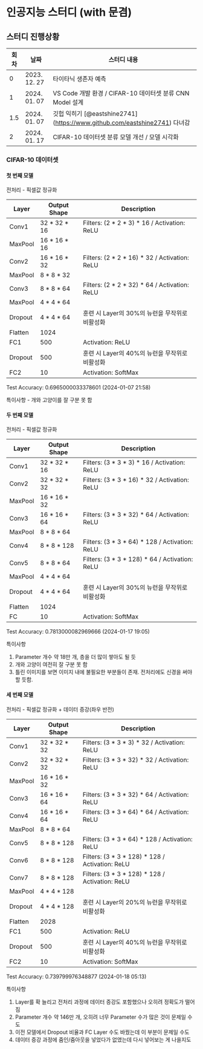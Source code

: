# 인공지능 스터디 (with 문겸)

## 스터디 진행상황
| 회차 | 날짜        | 스터디 내용                                  |
|------|-------------|--------------------------------------------|
| 0    | 2023. 12. 27 | 타이타닉 생존자 예측                        |
| 1    | 2024. 01. 07 | VS Code 개발 환경 / CIFAR-10 데이터셋 분류 CNN Model 설계 |
| 1.5    | 2024. 01. 07 | 깃헙 익히기 [@eastshine2741] (https://www.github.com/eastshine2741) 다녀감 |
| 2    | 2024. 01. 17 | CIFAR-10 데이터셋 분류 모델 개선 / 모델 시각화 |


### CIFAR-10 데이터셋

#### 첫 번째 모델

전처리 - 픽셀값 정규화

| Layer | Output Shape  | Description |
|-------|---------------|-------------|
| Conv1  | 32 * 32 * 16  | Filters: (2 * 2 * 3) * 16 / Activation: ReLU|
| MaxPool | 16 * 16 * 16 |             |
| Conv2 | 16 * 16 * 32 | Filters: (2 * 2 * 16) * 32 / Activation: ReLU|
| MaxPool | 8 * 8 * 32 |            |
| Conv3 | 8 * 8 * 64 | Filters: (2 * 2 * 32) * 64 / Activation: ReLU|
| MaxPool | 4 * 4 * 64 |            |
| Dropout | 4 * 4 * 64   | 훈련 시 Layer의 30%의 뉴런을 무작위로 비활성화 | 
| Flatten | 1024  |           |
| FC1   |  500    | Activation: ReLU    |
| Dropout |  500  | 훈련 시 Layer의 40%의 뉴런을 무작위로 비활성화 |
| FC2   | 10     | Activation: SoftMax   | 

Test Accuracy: 0.6965000033378601 (2024-01-07 21:58)

특이사항 - 개와 고양이를 잘 구분 못 함

#### 두 번째 모델

전처리 - 픽셀값 정규화

| Layer | Output Shape  | Description |
|-------|---------------|-------------|
| Conv1  | 32 * 32 * 16  | Filters: (3 * 3 * 3) * 16 / Activation: ReLU|
| Conv2 | 32 * 32 * 32 | Filters: (3 * 3 * 16) * 32 / Activation: ReLU|
| MaxPool | 16 * 16 * 32 |            |
| Conv3 | 16 * 16 * 64 | Filters: (3 * 3 * 32) * 64 / Activation: ReLU|
| MaxPool | 8 * 8 * 64 |            |
| Conv4 | 8 * 8 * 128 | Filters: (3 * 3 * 64) * 128 / Activation: ReLU|
| Conv5 | 8 * 8 * 64 | Filters: (3 * 3 * 128) * 64 / Activation: ReLU|
| MaxPool | 4 * 4 * 64 |            |
| Dropout | 4 * 4 * 64   | 훈련 시 Layer의 30%의 뉴런을 무작위로 비활성화 | 
| Flatten | 1024  |           |
| FC  |  10    | Activation: SoftMax   |

Test Accuracy: 0.7813000082969666 (2024-01-17 19:05)

특이사항

1. Parameter 개수 약 18만 개, 층을 더 많이 쌓아도 될 듯
2. 개와 고양이 여전히 잘 구분 못 함
3. 틀린 이미지를 보면 이미지 내에 불필요한 부분들이 존재. 전처리에도 신경을 써야할 듯함.

#### 세 번째 모델

전처리 - 픽셀값 정규화 + 데이터 증강(좌우 반전)

| Layer | Output Shape  | Description |
|-------|---------------|-------------|
| Conv1  | 32 * 32 * 32  | Filters: (3 * 3 * 3) * 32 / Activation: ReLU|
| Conv2 | 32 * 32 * 32 | Filters: (3 * 3 * 32) * 32 / Activation: ReLU|
| MaxPool | 16 * 16 * 32 |            |
| Conv3 | 16 * 16 * 64 | Filters: (3 * 3 * 32) * 64 / Activation: ReLU|
| Conv4 | 16 * 16 * 64 | Filters: (3 * 3 * 64) * 64 / Activation: ReLU|
| MaxPool | 8 * 8 * 64 |            |
| Conv5 | 8 * 8 * 128 | Filters: (3 * 3 * 64) * 128 / Activation: ReLU|
| Conv6 | 8 * 8 * 128 | Filters: (3 * 3 * 128) * 128 / Activation: ReLU|
| Conv7 | 8 * 8 * 128 | Filters: (3 * 3 * 128) * 128 / Activation: ReLU|
| MaxPool | 4 * 4 * 128 |            |
| Dropout | 4 * 4 * 128   | 훈련 시 Layer의 20%의 뉴런을 무작위로 비활성화 | 
| Flatten | 2028  |           |
| FC1   |  500    | Activation: ReLU    |
| Dropout |  500  | 훈련 시 Layer의 40%의 뉴런을 무작위로 비활성화 |
| FC2   | 10     | Activation: SoftMax   | 

Test Accuracy:  0.739799976348877 (2024-01-18 05:13)

특이사항

1. Layer를 확 늘리고 전처리 과정에 데이터 증강도 포함했으나 오히려 정확도가 떨어짐
2. Parameter 개수 약 146만 개, 오히려 너무 Parameter 수가 많은 것이 문제일 수도
3. 이전 모델에서 Dropout 비율과 FC Layer 수도 바꿨는데 이 부분이 문제일 수도
4. 데이터 증강 과정에 줌인/줌아웃을 넣었다가 없앴는데 다시 넣어보는 게 나을지도